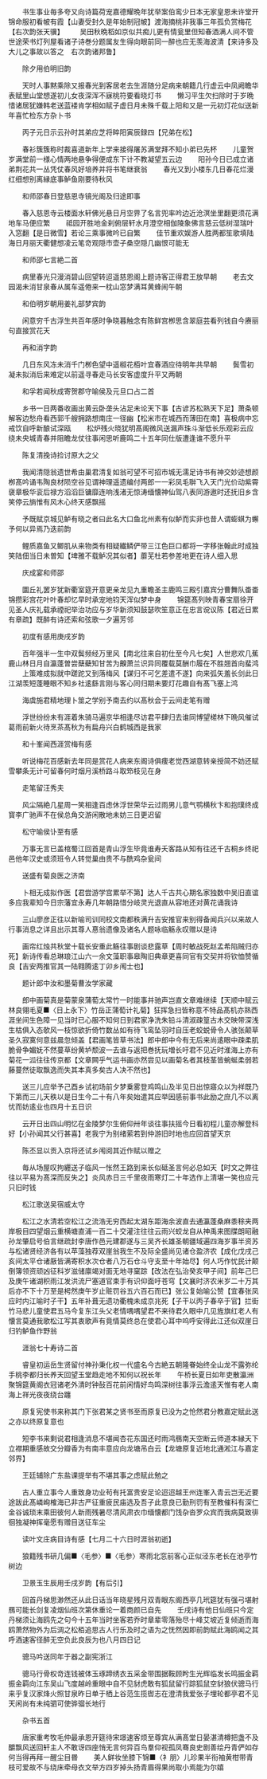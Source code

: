 <!-- { "loadSidebar": true } -->
　　书生事业毎多夸又向诗篇荷宠嘉德耀晩年犹举案伯鸾少日本无家皇恩未许堂开锦命服初看帔有霞【山妻受封久是年始制冠帔】渡海摘桃非我事三年孤负赏梅花【右次韵张天骥】
　　吴田秋晩稻如京似共痴儿更有情瓮里但知春酒满人间不管世途荣书灯列屋看诸子诗巻分题属友生得向眼前同一醉也应无羡海波清【来诗多及大儿之事故以答之　右次韵诸邦鲁】

　　除夕用伯明旧韵

　　天时人事黙乘除又报春光到客居老去生涯随分足病来朝籍几行虚云中凤阙瞻华表赋里山堂想遂初儿女夜深浑不寐桃符要看晓灯书
　　懒习平生欠扫除时于岁晩惜诸居犹嫌韩老送蓝褛肯学相如赋子虚日月未殊千载上阳和又是一元初灯花似送新年喜忙检东方杂卜书

　　丙子元日示云孙时其弟应芝将晬阳寅辰録四【兄弟在松】

　　春衫簇簇称时裁喜道新年上学来接得屠苏满堂拜不知小弟已先杯
　　儿童贺岁满堂前一様心情两地悬争得便成东下计不教凝望五云边
　　阳孙今日已成立诸弟荆花共一丛凭仗春风好培养并将书笔继衰翁
　　春光又到小楼东几日春花烂漫红细想别离縁底事鲈鱼刚要待秋风

　　和师邵春日登慈恩寺镜光阁及归途即事

　　春入慈恩寺云楼面水轩佛光悬日月空界了名言兜率吟边近沧溟坐里翻更须花满地车马便应繁
　　祗园开胜地金刹俯层轩水月澄空相伽陵象佛言慈云低树湿瑞叶入窓翻【是日微雪】若论三乘事微吟已自繁
　　佳节重欢娱游人胜两都笙歌填陆海日月丽天衢健想凌云笔竒观隠市壶子桑空隠几幽恨可能无

　　和师邵七言絶二首

　　病里春光只漫消碧山回望转迢遥慈恩阁上题诗客正得君王放早朝
　　老去文园渴未消甘泉春从属车遥倦来一枕山窓梦满耳黄蜂闹午朝

　　和伯明岁朝用姜礼部梦宾韵

　　闲意穷千古浮生共百年感时争晓暮触念有陈鲜宫栁思含翠庭芸看列钱自今赓丽句直接赏花天

　　再和消字韵

　　几日东风冻未消千门栁色望中遥椒花栢叶宜春酒应待明年共早朝
　　鬓雪初凝未拟消后来难定以前遥寻春走马长安客虚度升平又两朝

　　和孚若闻秋成寄贺郡守喻侯及元旦口占二首

　　乡书一日两番收画出黄云卧垄头沾足未论天下事【古谚苏松熟天下足】萧条顿解客边愁舟看西郭千艘拥路想南庄一径幽【松米市在城西而薄田在南】喜极病中忘戒饮自呼新酿试深瓯
　　松炉残火晓犹明髙阁微风送漏声珠斗渐低长乐观彩云应绕未央城青春并阻瞻龙仗往事闲思听鹿鸣二十五年同仕版遭逢谁不愿升平

　　陈复清挽诗捡讨原大之父

　　我闻清隠翁遗世希由巢君清复如翁可望不可招市城无濡足诗书有神交妙迹想颜栁髙吟诵韦陶良材陨空谷见谓神理遥遗编付两郎一一彩凤毛聨飞入天门光价动紫霄襃章极华衮后禄方滔滔巨镛靡连响浅渚无惊涛缅懐神仙驾八表同游遨时还抚旧乡含笑停云旓惟有风木心终天感飘摇

　　予既赋京城见鲈有晓之者曰此名大口鱼北州素有似鲈而实非也昔人谓蟛蜞为蠏予何以异焉乃迭前韵

　　鲤质嘉鱼又鲫肌从来物类有相疑纎鳞俨带三江色巨口都将一字移张翰此时成独笑陆佃当日未曽知【埤雅不载鲈况其似者】蘼芜杜若参差地更在诗人细入思

　　庆成宴和师邵

　　圜丘礼罢岁犹新衢室筵开意更亲龙见九重瞻圣主鹿鸣三殿引嘉宾分曹舞队畨畨锦攒彩宫花叶叶春却忆早时承宠地钧天浑似梦中身
　　锦筵髙列映青春宝扇徐开见圣人庆礼载承禋祀举治功应与岁华新须知鼓瑟吹笙意正在忠言谠议陈【君近日累有章疏】既醉有诗还索和弦歌一夕遍芳邻

　　初度有感用庚戌岁韵

　　百年强半一生中双鬓频经万里风【南北往来自初仕至今凡七矣】人世悲欢几蕉鹿山林日月自瀛蓬曽尝蘖蘗知甘苦为齅萧兰识异同覆载莫酬巾履在不胜翘首向蜚鸿
　　上策难成拟就中蹉跎又到落梅风【谋归不可乞差遣不遂】向来弧矢羞长剑此日江湖羡短蓬睡眼不知乡社逺繇言刚与客心同归期未要灯花趣自有髙飞塞上鸿

　　海虞施君精地理卜筮之学别予南去约以髙秋会于云间走笔有赠

　　浮世纷纷未有涯着朱骑马遍京华相逢尽访君平肆归去谁同博望槎林下晩风催试葛雨前新火待烹茶髙秋为有扁舟兴白鹤城西是我家

　　和十峯闻西涯赏梅有感

　　听说梅花百感新去年同是赏花人病来东阁诗俱痩老觉西湖意转亲授简不妨还赋雪攀条无计可留春何时烟月溪桥路斗取笻枝见在身

　　走笔留汪秀夫

　　风尘隔絶几星周一笑相逢百虑休浮世荣华云过雨男儿意气鹗横秋卞和抱璞终成寳李广驰声不在侯总角交游闲散地未妨三日更迟留

　　松守喻侯讣至有感

　　万事无言已盖棺蜀江回首是青山浮生毕竟谁寿夭客路从知有往还千古桐乡终祀邑他年汉史或须班令人转觉巢由贵不与酰鸡杂瓮间

　　送盛有菊良医之济南

　　卜相无成拟作医【君尝游学宫累举不第】达人千古共心期名家独数中吴旧直谊多应我辈知今日宗藩宜永寿几年朝路惜分岐灵光退直从容地还对黄花诵我诗

　　三山廖彦正往以新喻司训同校文南都秩满升吉安推官来别得备闻兵兴以来故人行事消息之详且出示其尊人惪翁遗像及诸名人题咏临觞永叹赠以是诗

　　画帘红烛共秋堂十载长安重此觞往事剧谈悲露草【周时敏战死赵孟希陷贼归亦死】新诗传看总琳琅江山六一余文藻职事皋陶旧典章更喜同官有交契并将钦恤赞循良【吉安两推官其一陆翱腾逺丁卯乡闱士也】

　　题计郎中汝和墨菊曹汝学家藏

　　郎中画菊真是菊蒙泉蒲萄太常竹一时能事并驰声岂直文章难继续【天顺中赋云林良翎毛夏■〈日上永下〉竹岳正蒲萄计礼菊】狂挥急扫皆称意不特品髙机亦熟西涯坐间生色障一见当时已心服不知何日到君家净洗朱铅斗清淑疎篁古木交映带深浅生枯俱入态欹风一枝惊欲折倚竹数丛如有待飞鸾坠羽时自压老蛟蜕骨令人骇张颠草圣久寂寞何意兹晨忽倾盖【君画笔皆草书法】郎中郎中今有无后来尚逺眼中疎柔肌脆骨争媚妩不然蔓草纷黄垆颓波一去谁与返把巻抚玩増长吁君不见近时淮海上亦有菊花一泒往往传京都【文章闗乎气运书画亦然尝见以画菊名者其枝茎皆蜿蜒柔弱若藤蔓然徒取飘逸而失其本真多矣古人决不然也】

　　送三儿应举予己酉乡试初场前夕梦乗雾登鸡鸣山及半见日出惊寤众以为祥既乃下第而三儿天秩以是日生今二十有八年矣始遣其应举因感前事书此励之庶几不以离忧而妨逺业也四月十五日识

　　云开日出四山明忆在金陵梦尔生俯仰卅年谈往事扶摇今日看初程儿童亦解登科好【小孙闻其父行甚喜】老我宁为别绪萦若到仲游旧时地也应回首望天京

　　陈丕显以贡入京将还试乡闱阅其近作赋以赠之

　　毎从场屋叹拘纒送子临风一怅然王路到来长似砥圣言何必总如天【时文之弊往往以平易为髙深而反失之】炎风赤日三千里夜雨寒灯二十年选作上清堪一笑也应元只旧时钱

　　松江歌送吴宿威太守

　　松江之水清若空松江之流浩无穷西起太湖东距海余波直去通瀛蓬桑麻黍稌夹两岸极目四望烟云重横塘直浦一百二十交灌注往往云雨兴蛟龙自从神禹来图牒朗昭融孙龙肇启号伯言继疏封李唐作邑元建郡遂与三吴齐长雄圣朝疆域遍四海岁事半资苏与松诸贤经济各有以苹藻独荐双崖翁我生不及际全盛尚见诸仓盈济农【成化戊戌己亥间太平仓诸厫皆满寄积水次仓者八万石仓斗守支至十年始尽】何人巧作忧民计颠倒簿领资顽凶征科岁滋储廪竭对面无地寻窠踪【改法在弘治癸亥甲子间】前年己巳及庚午诸湖积雨江发洪流尸塞道官束手有识仰面吁苍穹【文襄时济农米岁二十万其后亦不下十万至是枵然庚午岁止赃罚谷五六百石而已】张公复始喻公赞【宜春张凤应时内江喻时子干】五年补葺无遗功衢槐未成京兆死【子干以丙子春卒于官】拦街竹马悲儿童使君五马今复东江头父老情喁喁望君不来待君久眼中几见旌旗红老人有懐言莫通我歌松江写其衷歌声有竟情莫终总在使君心耳中呜呼安得此江还似双崖日归钓鲈鱼作野翁

　　涯翁七十寿诗二首

　　睿皇初运岳生贤留付神孙秉化权一代盛名今古絶五朝隆眷始终全山龙不露弥纶手桃李都归长养天回望玉堂趋走地不知何以祝长年
　　午桥长夏日如年吏散瀛洲聚锦筵黄阁衣冠诸老外清时钟鼔百花前闲情好鸟鸣深树往事浮云澹逺天惟有老人南海上祥光夜夜绕台躔

　　原复宪使书来称其门下张君某之贤书至而原复已没为之怆然君分教嘉定赋此送之亦以终原复意也

　　短李书来剩说君相逢消息不堪闻杏花东国还时雨鸿鴈南天空断云师道本縁天下立襟期重感故交分瓣香为有南丰意应向龙塘吊白云【龙塘原复近地北通淞江与嘉定邻界】

　　王廷辅除广东盐课提举有不堪其事之虑赋此勉之

　　古人重立事今人重致身功业茍有托富贵安足论迢迢越王州连峯入青云岂无近要途跋此髙嶙峋榷海已非古严征重疲民庙选及吾子此意良已勤刑罚有至教催科有深仁金谷诚琐末乘田彼何人新雨残暑尽清风肃衣巾缅懐都门饯杂沓罗众宾而我病莫致徘徊独凝神挥毫愿有赠目送征车尘

　　读叶文庄病目诗有感【七月二十六日时涯翁初逝】

　　狼籍残书研几偏■〈毛参〉■〈毛参〉寒雨北窓前客心正似泾东老长在池亭竹树边

　　卫景玉生辰用壬戌岁韵【有后引】

　　回首丹梯思渺然还从此日话当年晓星残月双青眼东阁西亭几玳筵犹有强弓堪射鴈可能长剑复凌烟仙班次第休重论一着商颜已自先
　　壬戌诗有他日仙班只今定丹梯须让海鸥先之句今十五年当时坐客若乔时章辈零落殆尽十峰艾坡近复倾逝而海鸥萧然物外为后淍之松栢追思古人行乐及时之语为之怃然因即前韵赋此海鸥闻之其呼酒速客径醉无空负此良辰为也八月四日记

　　骢马吟送同年于器之副宪浙江

　　骢马行骨权竒连钱被体玉琢蹄绣衣五采金带围据鞍顾盻生光辉临发长鸣振金羁振金羁向江东吴山飞度越岭重眼中自不见豺虎敢有狐鼠留行踪狐鼠空豺狼伏骢马行来乎复汉家烽火照甘泉昨日单于栖上谷范生揽辔志在澄清我爱张子埋轮都亭君不见天闲尚有未纯驷可使骅骝长地行

　　杂书五首

　　唐家重考牧毛仲最承恩开筵待宋璟速客烦至尊宾从满髙堂日晏湛清樽把盏不及釂飘风送回轩主人不敢讶四座悄无言何异百鸟羣仰视孤凤骞良史剧善绘丹青俨如存何当得再拜一醒尘目昬
　　美人鲜妆坐膝下锦■〈衤朋〉儿珍果半衔袖黄柑带青枝可爱故不与绕床牵母衣文举方四岁掉头扬青眉得果尚取小焉能为尔嬉
